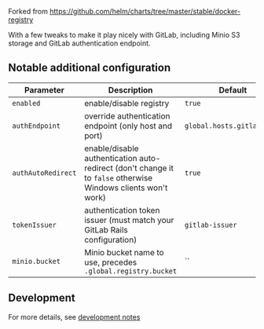 Forked from https://github.com/helm/charts/tree/master/stable/docker-registry

With a few tweaks to make it play nicely with GitLab, including Minio S3
storage and GitLab authentication endpoint.

## Notable additional configuration

Parameter | Description | Default
--- | --- | ---
`enabled` | enable/disable registry | `true`
`authEndpoint` | override authentication endpoint (only host and port) | `global.hosts.gitlab.name`
`authAutoRedirect` | enable/disable authentication auto-redirect (don't change it to `false` otherwise Windows clients won't work) | `true`
`tokenIssuer` | authentication token issuer (must match your GitLab Rails configuration) | `gitlab-issuer`
`minio.bucket` | Minio bucket name to use, precedes `.global.registry.bucket` | ``

## Development

For more details, see [development notes](../../doc/development/index.md#verifying-registry) 